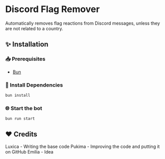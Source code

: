 # Discord Flag Remover
Automatically removes flag reactions from Discord messages, unless they are not related to a country.

## ✨ Installation
### 📥 Prerequisites
- [Bun](https://bun.sh/)

### 🔋 Install Dependencies
```bash
bun install
```

### 🌐 Start the bot
```bash
bun run start
```

## ❤️ Credits
Luxica - Writing the base code
Pukima - Improving the code and putting it on GitHub
Emilia - Idea
